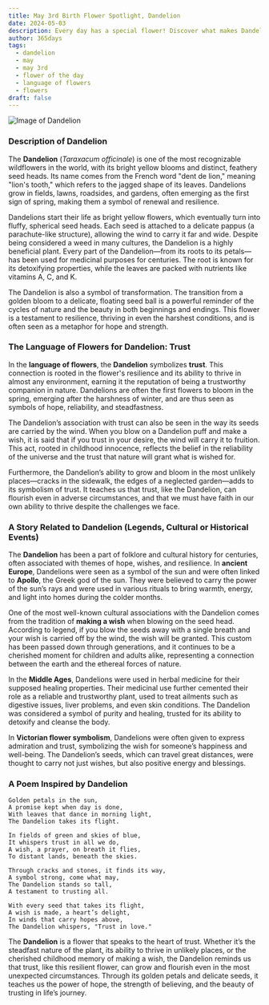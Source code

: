 ```yaml
---
title: May 3rd Birth Flower Spotlight, Dandelion
date: 2024-05-03
description: Every day has a special flower! Discover what makes Dandelion unique as today’s birth flower and its symbolic meaning.
author: 365days
tags:
  - dandelion
  - may
  - may 3rd
  - flower of the day
  - language of flowers
  - flowers
draft: false
---
```



![Image of Dandelion](https://cdn.pixabay.com/photo/2023/05/22/14/49/dandelion-8010882_1280.jpg#center)


### Description of Dandelion

The **Dandelion** (_Taraxacum officinale_) is one of the most recognizable wildflowers in the world, with its bright yellow blooms and distinct, feathery seed heads. Its name comes from the French word "dent de lion," meaning "lion's tooth," which refers to the jagged shape of its leaves. Dandelions grow in fields, lawns, roadsides, and gardens, often emerging as the first sign of spring, making them a symbol of renewal and resilience.

Dandelions start their life as bright yellow flowers, which eventually turn into fluffy, spherical seed heads. Each seed is attached to a delicate pappus (a parachute-like structure), allowing the wind to carry it far and wide. Despite being considered a weed in many cultures, the Dandelion is a highly beneficial plant. Every part of the Dandelion—from its roots to its petals—has been used for medicinal purposes for centuries. The root is known for its detoxifying properties, while the leaves are packed with nutrients like vitamins A, C, and K.

The Dandelion is also a symbol of transformation. The transition from a golden bloom to a delicate, floating seed ball is a powerful reminder of the cycles of nature and the beauty in both beginnings and endings. This flower is a testament to resilience, thriving in even the harshest conditions, and is often seen as a metaphor for hope and strength.

### The Language of Flowers for Dandelion: Trust

In the **language of flowers**, the **Dandelion** symbolizes **trust**. This connection is rooted in the flower's resilience and its ability to thrive in almost any environment, earning it the reputation of being a trustworthy companion in nature. Dandelions are often the first flowers to bloom in the spring, emerging after the harshness of winter, and are thus seen as symbols of hope, reliability, and steadfastness.

The Dandelion’s association with trust can also be seen in the way its seeds are carried by the wind. When you blow on a Dandelion puff and make a wish, it is said that if you trust in your desire, the wind will carry it to fruition. This act, rooted in childhood innocence, reflects the belief in the reliability of the universe and the trust that nature will grant what is wished for.

Furthermore, the Dandelion’s ability to grow and bloom in the most unlikely places—cracks in the sidewalk, the edges of a neglected garden—adds to its symbolism of trust. It teaches us that trust, like the Dandelion, can flourish even in adverse circumstances, and that we must have faith in our own ability to thrive despite the challenges we face.

### A Story Related to Dandelion (Legends, Cultural or Historical Events)

The **Dandelion** has been a part of folklore and cultural history for centuries, often associated with themes of hope, wishes, and resilience. In **ancient Europe**, Dandelions were seen as a symbol of the sun and were often linked to **Apollo**, the Greek god of the sun. They were believed to carry the power of the sun’s rays and were used in various rituals to bring warmth, energy, and light into homes during the colder months.

One of the most well-known cultural associations with the Dandelion comes from the tradition of **making a wish** when blowing on the seed head. According to legend, if you blow the seeds away with a single breath and your wish is carried off by the wind, the wish will be granted. This custom has been passed down through generations, and it continues to be a cherished moment for children and adults alike, representing a connection between the earth and the ethereal forces of nature.

In the **Middle Ages**, Dandelions were used in herbal medicine for their supposed healing properties. Their medicinal use further cemented their role as a reliable and trustworthy plant, used to treat ailments such as digestive issues, liver problems, and even skin conditions. The Dandelion was considered a symbol of purity and healing, trusted for its ability to detoxify and cleanse the body.

In **Victorian flower symbolism**, Dandelions were often given to express admiration and trust, symbolizing the wish for someone’s happiness and well-being. The Dandelion’s seeds, which can travel great distances, were thought to carry not just wishes, but also positive energy and blessings.

### A Poem Inspired by Dandelion

```
Golden petals in the sun,  
A promise kept when day is done,  
With leaves that dance in morning light,  
The Dandelion takes its flight.  

In fields of green and skies of blue,  
It whispers trust in all we do,  
A wish, a prayer, on breath it flies,  
To distant lands, beneath the skies.  

Through cracks and stones, it finds its way,  
A symbol strong, come what may,  
The Dandelion stands so tall,  
A testament to trusting all.  

With every seed that takes its flight,  
A wish is made, a heart’s delight,  
In winds that carry hopes above,  
The Dandelion whispers, "Trust in love."  
```

The **Dandelion** is a flower that speaks to the heart of trust. Whether it’s the steadfast nature of the plant, its ability to thrive in unlikely places, or the cherished childhood memory of making a wish, the Dandelion reminds us that trust, like this resilient flower, can grow and flourish even in the most unexpected circumstances. Through its golden petals and delicate seeds, it teaches us the power of hope, the strength of believing, and the beauty of trusting in life’s journey.

